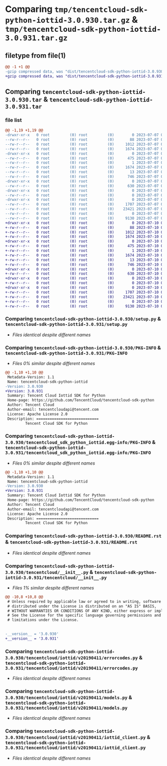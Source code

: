# Comparing `tmp/tencentcloud-sdk-python-iottid-3.0.930.tar.gz` & `tmp/tencentcloud-sdk-python-iottid-3.0.931.tar.gz`

## filetype from file(1)

```diff
@@ -1 +1 @@
-gzip compressed data, was "dist/tencentcloud-sdk-python-iottid-3.0.930.tar", last modified: Fri Jul  7 00:26:17 2023, max compression
+gzip compressed data, was "dist/tencentcloud-sdk-python-iottid-3.0.931.tar", last modified: Mon Jul 10 00:42:47 2023, max compression
```

## Comparing `tencentcloud-sdk-python-iottid-3.0.930.tar` & `tencentcloud-sdk-python-iottid-3.0.931.tar`

### file list

```diff
@@ -1,19 +1,19 @@
-drwxr-xr-x   0 root         (0) root         (0)        0 2023-07-07 00:26:17.000000 tencentcloud-sdk-python-iottid-3.0.930/
--rw-r--r--   0 root         (0) root         (0)       88 2023-07-07 00:26:17.000000 tencentcloud-sdk-python-iottid-3.0.930/setup.cfg
--rw-r--r--   0 root         (0) root         (0)     1012 2023-07-07 00:26:17.000000 tencentcloud-sdk-python-iottid-3.0.930/setup.py
--rw-r--r--   0 root         (0) root         (0)     1674 2023-07-07 00:26:17.000000 tencentcloud-sdk-python-iottid-3.0.930/PKG-INFO
-drwxr-xr-x   0 root         (0) root         (0)        0 2023-07-07 00:26:17.000000 tencentcloud-sdk-python-iottid-3.0.930/tencentcloud_sdk_python_iottid.egg-info/
--rw-r--r--   0 root         (0) root         (0)      475 2023-07-07 00:26:17.000000 tencentcloud-sdk-python-iottid-3.0.930/tencentcloud_sdk_python_iottid.egg-info/SOURCES.txt
--rw-r--r--   0 root         (0) root         (0)        1 2023-07-07 00:26:17.000000 tencentcloud-sdk-python-iottid-3.0.930/tencentcloud_sdk_python_iottid.egg-info/dependency_links.txt
--rw-r--r--   0 root         (0) root         (0)     1674 2023-07-07 00:26:17.000000 tencentcloud-sdk-python-iottid-3.0.930/tencentcloud_sdk_python_iottid.egg-info/PKG-INFO
--rw-r--r--   0 root         (0) root         (0)       13 2023-07-07 00:26:17.000000 tencentcloud-sdk-python-iottid-3.0.930/tencentcloud_sdk_python_iottid.egg-info/top_level.txt
--rw-r--r--   0 root         (0) root         (0)      746 2023-07-07 00:26:17.000000 tencentcloud-sdk-python-iottid-3.0.930/README.rst
-drwxr-xr-x   0 root         (0) root         (0)        0 2023-07-07 00:26:17.000000 tencentcloud-sdk-python-iottid-3.0.930/tencentcloud/
--rw-r--r--   0 root         (0) root         (0)      630 2023-07-07 00:26:17.000000 tencentcloud-sdk-python-iottid-3.0.930/tencentcloud/__init__.py
-drwxr-xr-x   0 root         (0) root         (0)        0 2023-07-07 00:26:17.000000 tencentcloud-sdk-python-iottid-3.0.930/tencentcloud/iottid/
--rw-r--r--   0 root         (0) root         (0)        0 2023-07-07 00:26:17.000000 tencentcloud-sdk-python-iottid-3.0.930/tencentcloud/iottid/__init__.py
-drwxr-xr-x   0 root         (0) root         (0)        0 2023-07-07 00:26:17.000000 tencentcloud-sdk-python-iottid-3.0.930/tencentcloud/iottid/v20190411/
--rw-r--r--   0 root         (0) root         (0)     1707 2023-07-07 00:26:17.000000 tencentcloud-sdk-python-iottid-3.0.930/tencentcloud/iottid/v20190411/errorcodes.py
--rw-r--r--   0 root         (0) root         (0)    23421 2023-07-07 00:26:17.000000 tencentcloud-sdk-python-iottid-3.0.930/tencentcloud/iottid/v20190411/models.py
--rw-r--r--   0 root         (0) root         (0)        0 2023-07-07 00:26:17.000000 tencentcloud-sdk-python-iottid-3.0.930/tencentcloud/iottid/v20190411/__init__.py
--rw-r--r--   0 root         (0) root         (0)     9130 2023-07-07 00:26:17.000000 tencentcloud-sdk-python-iottid-3.0.930/tencentcloud/iottid/v20190411/iottid_client.py
+drwxr-xr-x   0 root         (0) root         (0)        0 2023-07-10 00:42:47.000000 tencentcloud-sdk-python-iottid-3.0.931/
+-rw-r--r--   0 root         (0) root         (0)       88 2023-07-10 00:42:47.000000 tencentcloud-sdk-python-iottid-3.0.931/setup.cfg
+-rw-r--r--   0 root         (0) root         (0)     1012 2023-07-10 00:42:47.000000 tencentcloud-sdk-python-iottid-3.0.931/setup.py
+-rw-r--r--   0 root         (0) root         (0)     1674 2023-07-10 00:42:47.000000 tencentcloud-sdk-python-iottid-3.0.931/PKG-INFO
+drwxr-xr-x   0 root         (0) root         (0)        0 2023-07-10 00:42:47.000000 tencentcloud-sdk-python-iottid-3.0.931/tencentcloud_sdk_python_iottid.egg-info/
+-rw-r--r--   0 root         (0) root         (0)      475 2023-07-10 00:42:47.000000 tencentcloud-sdk-python-iottid-3.0.931/tencentcloud_sdk_python_iottid.egg-info/SOURCES.txt
+-rw-r--r--   0 root         (0) root         (0)        1 2023-07-10 00:42:47.000000 tencentcloud-sdk-python-iottid-3.0.931/tencentcloud_sdk_python_iottid.egg-info/dependency_links.txt
+-rw-r--r--   0 root         (0) root         (0)     1674 2023-07-10 00:42:47.000000 tencentcloud-sdk-python-iottid-3.0.931/tencentcloud_sdk_python_iottid.egg-info/PKG-INFO
+-rw-r--r--   0 root         (0) root         (0)       13 2023-07-10 00:42:47.000000 tencentcloud-sdk-python-iottid-3.0.931/tencentcloud_sdk_python_iottid.egg-info/top_level.txt
+-rw-r--r--   0 root         (0) root         (0)      746 2023-07-10 00:42:47.000000 tencentcloud-sdk-python-iottid-3.0.931/README.rst
+drwxr-xr-x   0 root         (0) root         (0)        0 2023-07-10 00:42:47.000000 tencentcloud-sdk-python-iottid-3.0.931/tencentcloud/
+-rw-r--r--   0 root         (0) root         (0)      630 2023-07-10 00:42:47.000000 tencentcloud-sdk-python-iottid-3.0.931/tencentcloud/__init__.py
+drwxr-xr-x   0 root         (0) root         (0)        0 2023-07-10 00:42:47.000000 tencentcloud-sdk-python-iottid-3.0.931/tencentcloud/iottid/
+-rw-r--r--   0 root         (0) root         (0)        0 2023-07-10 00:42:47.000000 tencentcloud-sdk-python-iottid-3.0.931/tencentcloud/iottid/__init__.py
+drwxr-xr-x   0 root         (0) root         (0)        0 2023-07-10 00:42:47.000000 tencentcloud-sdk-python-iottid-3.0.931/tencentcloud/iottid/v20190411/
+-rw-r--r--   0 root         (0) root         (0)     1707 2023-07-10 00:42:47.000000 tencentcloud-sdk-python-iottid-3.0.931/tencentcloud/iottid/v20190411/errorcodes.py
+-rw-r--r--   0 root         (0) root         (0)    23421 2023-07-10 00:42:47.000000 tencentcloud-sdk-python-iottid-3.0.931/tencentcloud/iottid/v20190411/models.py
+-rw-r--r--   0 root         (0) root         (0)        0 2023-07-10 00:42:47.000000 tencentcloud-sdk-python-iottid-3.0.931/tencentcloud/iottid/v20190411/__init__.py
+-rw-r--r--   0 root         (0) root         (0)     9130 2023-07-10 00:42:47.000000 tencentcloud-sdk-python-iottid-3.0.931/tencentcloud/iottid/v20190411/iottid_client.py
```

### Comparing `tencentcloud-sdk-python-iottid-3.0.930/setup.py` & `tencentcloud-sdk-python-iottid-3.0.931/setup.py`

 * *Files identical despite different names*

### Comparing `tencentcloud-sdk-python-iottid-3.0.930/PKG-INFO` & `tencentcloud-sdk-python-iottid-3.0.931/PKG-INFO`

 * *Files 0% similar despite different names*

```diff
@@ -1,10 +1,10 @@
 Metadata-Version: 1.1
 Name: tencentcloud-sdk-python-iottid
-Version: 3.0.930
+Version: 3.0.931
 Summary: Tencent Cloud Iottid SDK for Python
 Home-page: https://github.com/TencentCloud/tencentcloud-sdk-python
 Author: Tencent Cloud
 Author-email: tencentcloudapi@tencent.com
 License: Apache License 2.0
 Description: ============================
         Tencent Cloud SDK for Python
```

### Comparing `tencentcloud-sdk-python-iottid-3.0.930/tencentcloud_sdk_python_iottid.egg-info/PKG-INFO` & `tencentcloud-sdk-python-iottid-3.0.931/tencentcloud_sdk_python_iottid.egg-info/PKG-INFO`

 * *Files 0% similar despite different names*

```diff
@@ -1,10 +1,10 @@
 Metadata-Version: 1.1
 Name: tencentcloud-sdk-python-iottid
-Version: 3.0.930
+Version: 3.0.931
 Summary: Tencent Cloud Iottid SDK for Python
 Home-page: https://github.com/TencentCloud/tencentcloud-sdk-python
 Author: Tencent Cloud
 Author-email: tencentcloudapi@tencent.com
 License: Apache License 2.0
 Description: ============================
         Tencent Cloud SDK for Python
```

### Comparing `tencentcloud-sdk-python-iottid-3.0.930/README.rst` & `tencentcloud-sdk-python-iottid-3.0.931/README.rst`

 * *Files identical despite different names*

### Comparing `tencentcloud-sdk-python-iottid-3.0.930/tencentcloud/__init__.py` & `tencentcloud-sdk-python-iottid-3.0.931/tencentcloud/__init__.py`

 * *Files 1% similar despite different names*

```diff
@@ -10,8 +10,8 @@
 # Unless required by applicable law or agreed to in writing, software
 # distributed under the License is distributed on an "AS IS" BASIS,
 # WITHOUT WARRANTIES OR CONDITIONS OF ANY KIND, either express or implied.
 # See the License for the specific language governing permissions and
 # limitations under the License.
 
 
-__version__ = '3.0.930'
+__version__ = '3.0.931'
```

### Comparing `tencentcloud-sdk-python-iottid-3.0.930/tencentcloud/iottid/v20190411/errorcodes.py` & `tencentcloud-sdk-python-iottid-3.0.931/tencentcloud/iottid/v20190411/errorcodes.py`

 * *Files identical despite different names*

### Comparing `tencentcloud-sdk-python-iottid-3.0.930/tencentcloud/iottid/v20190411/models.py` & `tencentcloud-sdk-python-iottid-3.0.931/tencentcloud/iottid/v20190411/models.py`

 * *Files identical despite different names*

### Comparing `tencentcloud-sdk-python-iottid-3.0.930/tencentcloud/iottid/v20190411/iottid_client.py` & `tencentcloud-sdk-python-iottid-3.0.931/tencentcloud/iottid/v20190411/iottid_client.py`

 * *Files identical despite different names*

